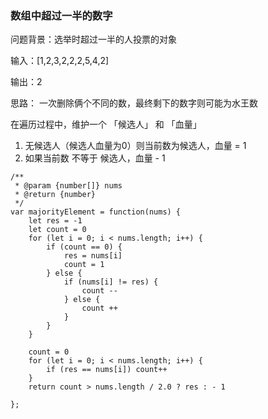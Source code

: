 ### 数组中超过一半的数字

问题背景：选举时超过一半的人投票的对象

输入：[1,2,3,2,2,2,5,4,2]

输出：2

思路： 一次删除俩个不同的数，最终剩下的数字则可能为水王数

在遍历过程中，维护一个 「候选人」 和 「血量」

1. 无候选人（候选人血量为0）则当前数为候选人，血量 = 1
2. 如果当前数 不等于 候选人，血量 - 1

```
/**
 * @param {number[]} nums
 * @return {number}
 */
var majorityElement = function(nums) {
    let res = -1
    let count = 0
    for (let i = 0; i < nums.length; i++) {
        if (count == 0) {
            res = nums[i]
            count = 1
        } else {
            if (nums[i] != res) {
                count --
            } else {
                count ++
            }
        }
    }

    count = 0
    for (let i = 0; i < nums.length; i++) {
        if (res == nums[i]) count++
    }
    return count > nums.length / 2.0 ? res : - 1
    
};
```